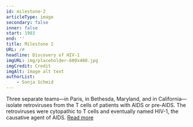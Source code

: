 ```yaml
---
id: milestone-2
articleType: image
secondary: false
inner: false
start: 1983 
end: ''
title: Milestone 2
URL: /#
headline: Discovery of HIV-1
imgURL: img/placeholder-600x400.jpg
imgCredit: Credit
imgAlt: Image alt text
authorList:
    - Sonja Schmid
---
```

Three separate teams—in Paris, in Bethesda, Maryland, and in California—isolate retroviruses from the T cells of patients with AIDS or pre-AIDS. The retroviruses were cytopathic to T cells and eventually named HIV-1, the causative agent of AIDS. <a href="#">Read more</a>
